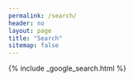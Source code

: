 ```yaml
---
permalink: /search/
header: no
layout: page
title: "Search"
sitemap: false
---
```


{% include _google_search.html %}
